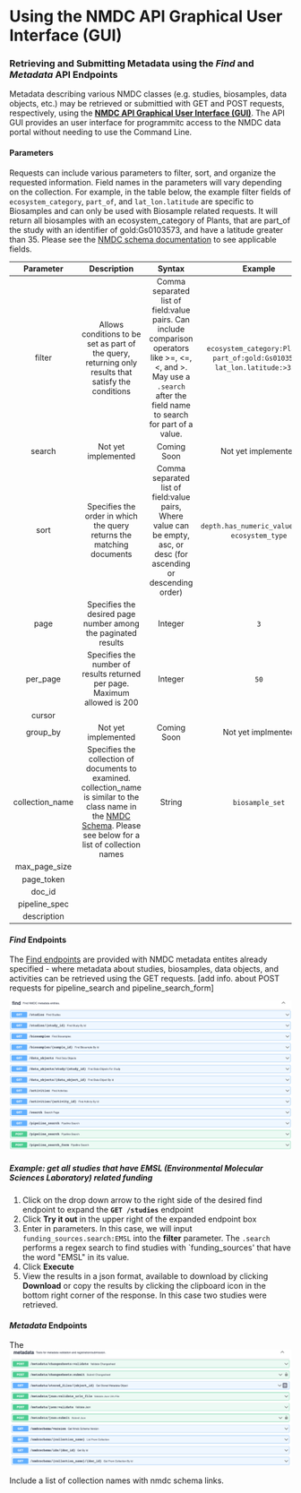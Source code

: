 # Using the NMDC API Graphical User Interface (GUI)

### Retrieving and Submitting Metadata using the ___Find___ and ___Metadata___ API Endpoints

Metadata describing various NMDC classes (e.g. studies, biosamples, data objects, etc.) may be retrieved or submittied with GET and POST requests, respectively, using the **[NMDC API Graphical User Interface (GUI)](https://api.microbiomedata.org/docs#/)**. The API GUI provides an user interface for programmitc access to the NMDC data portal without needing to use the Command Line. 


#### Parameters

Requests can include various parameters to filter, sort, and organize the requested information. Field names in the parameters will vary depending on the collection. For example, in the table below, the example filter fields of `ecosystem_category`, `part_of`, and `lat_lon.latitude` are specific to Biosamples and can only be used with Biosample related requests. It will return all biosamples with an ecosystem_category of Plants, that are part_of the study with an identifier of gold:Gs0103573, and have a latitude greater than 35. Please see the [NMDC schema documentation](https://microbiomedata.github.io/nmdc-schema/) to see applicable fields.

| Parameter | Description | Syntax | Example |
| :---: | :-----------: | :-------: | :---: |
| filter | Allows conditions to be set as part of the query, returning only results that satisfy the conditions | Comma separated list of field:value pairs. Can include comparison operators like >=, <=, <, and >. May use a `.search` after the field name to search for part of a value. | `ecosystem_category:Plants, part_of:gold:Gs0103573, lat_lon.latitude:>35.0` |
| search | Not yet implemented | Coming Soon | Not yet implemented |
| sort | Specifies the order in which the query returns the matching documents | Comma separated list of field:value pairs, Where value can be empty, asc, or desc (for ascending or descending order) | `depth.has_numeric_value:desc, ecosystem_type`
| page | Specifies the desired page number among the paginated results | Integer | `3`
| per_page | Specifies the number of results returned per page. Maximum allowed is 200 | Integer | `50` |
| cursor |
| group_by | Not yet implemented | Coming Soon | Not yet implmented |
| collection_name | Specifies the collection of documents to examined. collection_name is similar to the class name in the [NMDC Schema](https://microbiomedata.github.io/nmdc-schema/). Please see below for a list of collection names | String | `biosample_set` |
| max_page_size | 
| page_token |
| doc_id |
| pipeline_spec |
| description |


#### ___Find___ Endpoints

The [Find endpoints](https://api.microbiomedata.org/docs#/find:~:text=Find%20NMDC-,metadata,-entities.) are provided with NMDC metadata entites already specified - where metadata about studies, biosamples, data objects, and activities can be retrieved using the GET requests. [add info. about POST requests for pipeline_search and pipeline_search_form] 

![NMDC Find endpoints!](../_static/images/howto_guides/api_gui/find_endpoints.png)

##### Example: get all studies that have EMSL (Environmental Molecular Sciences Laboratory) related funding

1. Click on the drop down arrow to the right side of the desired find endpoint to expand the **`GET /studies`** endpoint
2. Click **Try it out** in the upper right of the expanded endpoint box
3. Enter in parameters. In this case, we will input `funding_sources.search:EMSL` into the **filter** parameter. The `.search` performs a regex search to find studies with `funding_sources' that have the word "EMSL" in its value.
4. Click **Execute**
5. View the results in a json format, available to download by clicking **Download** or copy the results by clicking the clipboard icon in the bottom right corner of the response. In this case two studies were retrieved.

#### ___Metadata___ Endpoints

The ![NMDC Metadata endpoints!](../_static/images/howto_guides/api_gui/metadata_endpoints.png)

Include a list of collection names with nmdc schema links.



